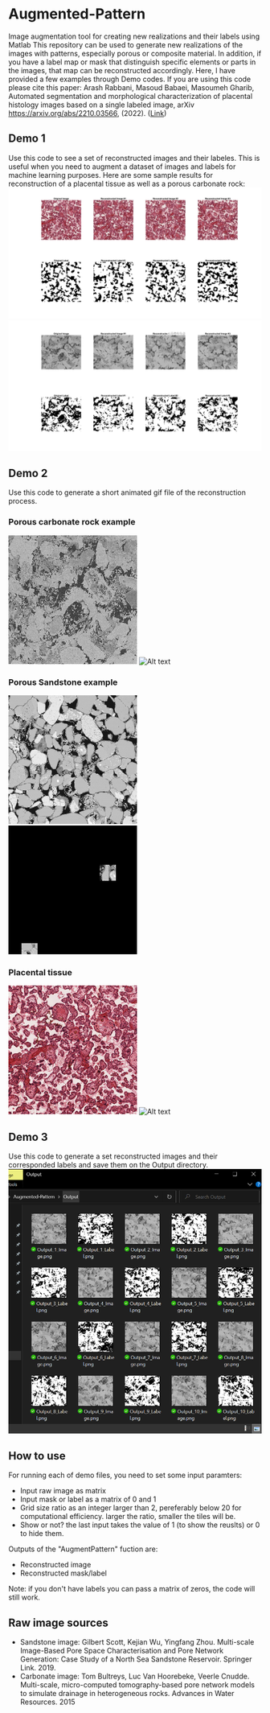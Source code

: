 # Augmented-Pattern
Image augmentation tool for creating new realizations and their labels using Matlab
This repository can be used to generate new realizations of the images with patterns, especially porous or composite material. In addition, if you have a label map or mask that distinguish specific elements or parts in the images, that map can be reconstructed accordingly. Here, I have provided a few examples through Demo codes. If you are using this code please cite this paper: 
Arash Rabbani, Masoud Babaei, Masoumeh Gharib, Automated segmentation and morphological characterization of placental histology images based on a single labeled image, arXiv https://arxiv.org/abs/2210.03566, (2022). ([Link](https://arxiv.org/abs/2210.03566))


## Demo 1
Use this code to see a set of reconstructed images and their labeles. This is useful when you need to augment a dataset of images and labels for machine learning purposes. Here are some sample results for reconstruction of a placental tissue as well as a porous carbonate rock:
![Alt text](https://github.com/ArashRabbani/Augmented-Pattern/blob/main/img/Reconstructed_1.jpg)
![Alt text](https://github.com/ArashRabbani/Augmented-Pattern/blob/main/img/Reconstructed_2.jpg)

## Demo 2
Use this code to generate a short animated gif file of the reconstruction process. 
### Porous carbonate rock example
![Alt text](https://github.com/ArashRabbani/Augmented-Pattern/blob/main/Data/Input2.png)
![Alt text](https://github.com/ArashRabbani/Augmented-Pattern/blob/main/Carbonate.gif)



### Porous Sandstone example
![Alt text](https://github.com/ArashRabbani/Augmented-Pattern/blob/main/Data/Input3.png)
![Alt text](https://github.com/ArashRabbani/Augmented-Pattern/blob/main/Sandstone.gif)



### Placental tissue
![Alt text](https://github.com/ArashRabbani/Augmented-Pattern/blob/main/Data/Input.png)
![Alt text](https://github.com/ArashRabbani/Augmented-Pattern/blob/main/Placental%20Tissue.gif)



## Demo 3
Use this code to generate a set reconstructed images and their corresponded labels and save them on the Output directory. 
![Alt text](https://github.com/ArashRabbani/Augmented-Pattern/blob/main/output.png)


## How to use
For running each of demo files, you need to set some input paramters: 
- Input raw image as matrix
- Input mask or label as a matrix of 0 and 1
- Grid size ratio as an integer larger than 2, pereferably below 20 for computational efficiency. larger the ratio, smaller the tiles will be.
- Show or not? the last input takes the value of 1 (to show the reuslts) or 0 to hide them. 

Outputs of the "AugmentPattern" fuction are: 
- Reconstructed image
- Reconstructed mask/label

Note: if you don't have labels you can pass a matrix of zeros, the code will still work. 


## Raw image sources
- Sandstone image: Gilbert Scott, Kejian Wu, Yingfang Zhou. Multi-scale Image-Based Pore Space Characterisation and Pore Network Generation: Case Study of a North Sea Sandstone Reservoir. Springer Link. 2019. 
- Carbonate image: Tom Bultreys, Luc Van Hoorebeke, Veerle Cnudde. Multi-scale, micro-computed tomography-based pore network models to simulate drainage in heterogeneous rocks. Advances in Water Resources. 2015
